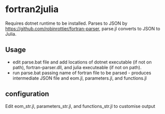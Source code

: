 # fortran2julia

Requires dotnet runtime to be installed. Parses to JSON by https://github.com/robinrottier/fortran-parser, parse.jl converts to JSON to Julia.

## Usage
- edit parse.bat file and add locations of dotnet executable (if not on path), fortran-parser.dll, and julia executeable (if not on path).
- run parse.bat passing name of fortran file to be parsed - produces intermediate JSON file and eom.jl, parameters.jl, and functions.jl

## configuration
Edit eom_str.jl, parameters_str.jl, and functions_str.jl to customise output
